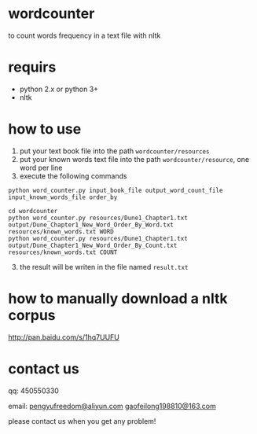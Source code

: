 # wordcounter
to count words frequency in a text file with nltk

# requirs
- python 2.x or python 3+
- nltk

# how to use
1. put your text book file into the path `wordcounter/resources`
2. put your known words text file into the path `wordcounter/resource`, one word per line
3. execute the following commands
```
python word_counter.py input_book_file output_word_count_file input_known_words_file order_by

cd wordcounter
python word_counter.py resources/Dune1_Chapter1.txt output/Dune_Chapter1_New_Word_Order_By_Word.txt resources/known_words.txt WORD
python word_counter.py resources/Dune1_Chapter1.txt output/Dune_Chapter1_New_Word_Order_By_Count.txt resources/known_words.txt COUNT
```
3. the result will be writen in the file named `result.txt`

# how to manually download a nltk corpus
http://pan.baidu.com/s/1hq7UUFU

# contact us
qq: 450550330

email: 
pengyufreedom@aliyun.com
gaofeilong198810@163.com

please contact us when you get any problem!
